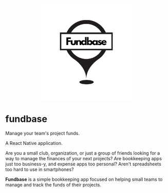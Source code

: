 <p align="center">
  <img width=300 height=300 src="./fundbase_logo.png">
</p>

# fundbase

Manage your team's project funds.

A React Native application.

Are you a small club, organization, or just a group of friends looking for a way to manage the finances of your next projects? Are bookkeeping apps just too business-y, and expense apps too personal? Aren't spreadsheets too hard to use in smartphones?

**Fundbase** is a simple bookkeeping app focused on helping small teams to manage and track the funds of their projects.

